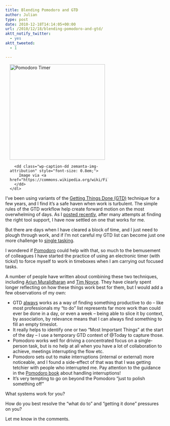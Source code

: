 ```yaml
---
title: Blending Pomodoro and GTD
author: Julian
type: post
date: 2010-12-18T14:14:05+00:00
url: /2010/12/18/blending-pomodoro-and-gtd/
aktt_notify_twitter:
  - yes
aktt_tweeted:
  - 1

---
```

<div class="zemanta-img" style="margin: 1em; display: block;">
  <div>
    <dl class="wp-caption alignright" style="width: 310px;">
      <dt class="wp-caption-dt">
        <a href="https://commons.wikipedia.org/wiki/File:Il_pomodoro.jpg"><img title="Pomodoro Timer" src="https://upload.wikimedia.org/wikipedia/commons/thumb/3/34/Il_pomodoro.jpg/300px-Il_pomodoro.jpg" alt="Pomodoro Timer" width="300" height="300" /></a>
      </dt>
      
      <dd class="wp-caption-dd zemanta-img-attribution" style="font-size: 0.8em;">
        Image via <a href="https://commons.wikipedia.org/wiki/File:Il_pomodoro.jpg">Wikipedia</a>
      </dd>
    </dl>
  </div>
</div>

I’ve been using variants of the [Getting Things Done (GTD)][1] technique for a few years, and I find it’s a safe haven when work is turbulent. The simple rules of the GTD workflow help create forward motion on the most overwhelming of days. As I [posted recently][2], after many attempts at finding the right tool support, I have now settled on one that works for me.

But there are days when I have cleared a block of time, and I just need to plough through work, and if I’m not careful my GTD list can become just one more challenge to [single tasking][3].

I wondered if [Pomodoro][4] could help with that, so much to the bemusement of colleagues I have started the practice of using an electronic timer (with ticks!) to force myself to work in timeboxes when I am carrying out focused tasks.

A number of people have written about combining these two techniques, including [Arjun Muralidharan][5] and [Tim Noyce][6]. They have clearly spent longer reflecting on how these things work best for them, but I would add a few observations of my own:

  * GTD <span style="text-decoration: underline;">always</span> works as a way of finding something productive to do – like most professionals my “to do” list represents far more work than could ever be done in a day, or even a week – being able to slice it by context, by association, by relevance means that I can always find something to fill an empty timeslot.
  * It really helps to identify one or two &#8220;Most Important Things&#8221; at the start of the day &#8211; I use a temporary GTD context of @Today to capture those.
  * Pomodoro works well for driving a concentrated focus on a single-person task, but is no help at all when you have a lot of collaboration to achieve, meetings interrupting the flow etc.
  * Pomodoro sets out to make interruptions (internal or external) more noticeable, and I found a side-effect of that was that I was getting tetchier with people who interrupted me. Pay attention to the guidance in the [Pomodoro book][7] about handling interruptions!
  * It’s very tempting to go on beyond the Pomodoro “just to polish something off”

What systems work for you?

How do you best resolve the “what do to” and “getting it done” pressures on you?

Let me know in the comments.

<div class="zemanta-pixie" style="margin-top: 10px; height: 15px;">
  <img class="zemanta-pixie-img" style="border: none; float: right;" src="https://img.zemanta.com/pixy.gif?x-id=28c6b5af-d519-4517-918b-9232bd2d6c49" alt="" /><span class="zem-script more-info pretty-attribution"></span>
</div>

 [1]: https://en.wikipedia.org/wiki/Getting_Things_Done
 [2]: https://www.synesthesia.co.uk/blog/archives/2010/12/18/getting-things-done-gtd/
 [3]: https://zenhabits.net/how-not-to-multitask-work-simpler-and/
 [4]: https://www.pomodorotechnique.com/
 [5]: https://theproductivestudent.com/implementing-the-pomodoro-into-gtd
 [6]: https://tim.noyce.eu/2009/08/13/gtd-and-the-pomodoro-technique/
 [7]: https://www.scribd.com/doc/36672142/The-Pomodoro-Technique